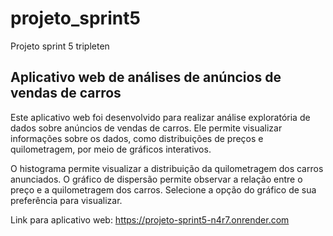 # projeto_sprint5
Projeto sprint 5 tripleten

## Aplicativo web de análises de anúncios de vendas de carros

Este aplicativo web foi desenvolvido para realizar análise exploratória de dados sobre anúncios de vendas de carros. Ele permite visualizar informações sobre os dados, como distribuições de preços e quilometragem, por meio de gráficos interativos.

O histograma permite visualizar a distribuição da quilometragem dos carros anunciados.
O gráfico de dispersão permite observar a relação entre o preço e a quilometragem dos carros.
Selecione a opção do gráfico de sua preferência para visualizar.


Link para aplicativo web: https://projeto-sprint5-n4r7.onrender.com
